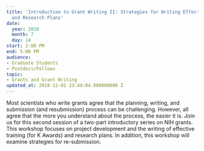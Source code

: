 ```yaml
---
title: 'Introduction to Grant Writing II: Strategies for Writing Effective Training
  and Research Plans'
date:
  year: 2010
  month: 7
  day: 14
start: 2:00 PM
end: 5:00 PM
audience:
- Graduate Students
- Postdocs/Fellows
topic:
- Grants and Grant Writing
updated_at: 2010-12-01 23:44:04.000000000 Z
---
```

Most scientists who write grants agree that the planning, writing, and
submission (and resubmission) process can be challenging. However, all
agree that the more you understand about the process, the easier it is.
Join us for this second session of a two-part introductory series on NIH
grants. This workshop focuses on project development and the writing of
effective training (for K Awards) and research plans. In addition, this
workshop will examine strategies for re-submission.

